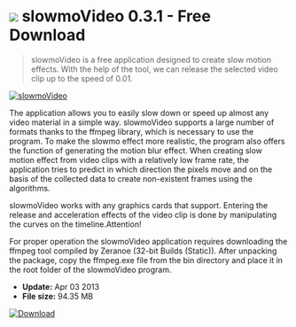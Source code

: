 # ![](https://cdn.softexe.net/static/icon/win.gif) slowmoVideo 0.3.1 - Free Download

> slowmoVideo is a free application designed to create slow motion effects. With the help of the tool, we can release the selected video clip up to the speed of 0.01.

[![slowmoVideo](https://gallery.dpcdn.pl/imgc/Tools/15276/g_-_420x350_1.5_-_x20130403100134_00.png)](https://softexe.net/win/multimedia/video/slowmovideo:pcRaa.html)

The application allows you to easily slow down or speed up almost any video material in a simple way. slowmoVideo supports a large number of formats thanks to the ffmpeg library, which is necessary to use the program. To make the slowmo effect more realistic, the program also offers the function of generating the motion blur effect. When creating slow motion effect from video clips with a relatively low frame rate, the application tries to predict in which direction the pixels move and on the basis of the collected data to create non-existent frames using the algorithms.
 
 slowmoVideo works with any graphics cards that support. Entering the release and acceleration effects of the video clip is done by manipulating the curves on the timeline.Attention!
 
 
 For proper operation the slowmoVideo application requires downloading the ffmpeg tool compiled by Zeranoe (32-bit Builds (Static)). After unpacking the package, copy the ffmpeg.exe file from the bin directory and place it in the root folder of the slowmoVideo program.


- **Update:** Apr 03 2013
- **File size:** 94.35 MB

[![Download](https://cdn.softexe.net/static/img/download.png)](https://softexe.net/win/multimedia/video/slowmovideo:pcRaa.html)

